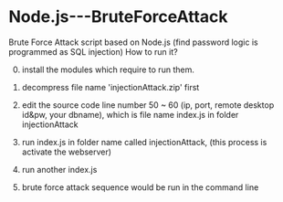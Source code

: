 # Node.js---BruteForceAttack
Brute Force Attack script based on Node.js (find password logic is programmed as SQL injection)
How to run it?

0. install the modules which require to run them.

1. decompress file name 'injectionAttack.zip' first 

2. edit the source code line number 50 ~ 60 (ip, port, remote desktop id&pw, your dbname), which is  file name index.js  in folder injectionAttack

3. run index.js in folder name called injectionAttack, (this process is activate the webserver) 

4. run another index.js 

5. brute force attack sequence would be run in the command line
